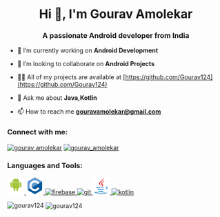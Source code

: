 

<h1 align="center">Hi 👋, I'm Gourav Amolekar</h1>
<h3 align="center">A passionate Android developer from India</h3>

- 🔭 I’m currently working on **Android Development**

- 👯 I’m looking to collaborate on **Android Projects**

- 👨‍💻 All of my projects are available at [https://github.com/Gourav124](https://github.com/Gourav124)

- 💬 Ask me about **Java,Kotlin**

- 📫 How to reach me **gouravamolekar@gmail.com**

<h3 align="left">Connect with me:</h3>
<p align="left">
<a href="https://linkedin.com/in/gourav amolekar" target="blank"><img align="center" src="https://raw.githubusercontent.com/rahuldkjain/github-profile-readme-generator/master/src/images/icons/Social/linked-in-alt.svg" alt="gourav amolekar" height="30" width="40" /></a>
<a href="https://instagram.com/gourav_amolekar" target="blank"><img align="center" src="https://raw.githubusercontent.com/rahuldkjain/github-profile-readme-generator/master/src/images/icons/Social/instagram.svg" alt="gourav_amolekar" height="30" width="40" /></a>
</p>

<h3 align="left">Languages and Tools:</h3>
<p align="left"> <a href="https://developer.android.com" target="_blank" rel="noreferrer"> <img src="https://raw.githubusercontent.com/devicons/devicon/master/icons/android/android-original-wordmark.svg" alt="android" width="40" height="40"/> </a> <a href="https://www.cprogramming.com/" target="_blank" rel="noreferrer"> <img src="https://raw.githubusercontent.com/devicons/devicon/master/icons/c/c-original.svg" alt="c" width="40" height="40"/> </a> <a href="https://firebase.google.com/" target="_blank" rel="noreferrer"> <img src="https://www.vectorlogo.zone/logos/firebase/firebase-icon.svg" alt="firebase" width="40" height="40"/> </a> <a href="https://git-scm.com/" target="_blank" rel="noreferrer"> <img src="https://www.vectorlogo.zone/logos/git-scm/git-scm-icon.svg" alt="git" width="40" height="40"/> </a> <a href="https://www.java.com" target="_blank" rel="noreferrer"> <img src="https://raw.githubusercontent.com/devicons/devicon/master/icons/java/java-original.svg" alt="java" width="40" height="40"/> </a> <a href="https://kotlinlang.org" target="_blank" rel="noreferrer"> <img src="https://www.vectorlogo.zone/logos/kotlinlang/kotlinlang-icon.svg" alt="kotlin" width="40" height="40"/> </a> </p>

<p><img align="left" src="https://github-readme-stats.vercel.app/api/top-langs?username=gourav124&show_icons=true&locale=en&layout=compact" alt="gourav124" /></p>

<p>&nbsp;<img align="center" src="https://github-readme-stats.vercel.app/api?username=gourav124&show_icons=true&locale=en" alt="gourav124" /></p>
